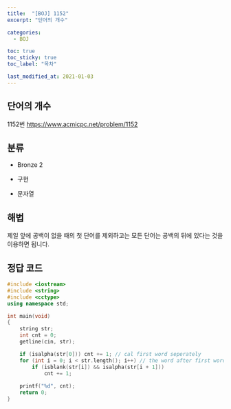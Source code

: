 ```yaml
---
title:  "[BOJ] 1152"
excerpt: "단어의 개수"

categories:
  - BOJ

toc: true
toc_sticky: true
toc_label: "목차"

last_modified_at: 2021-01-03
---
```


## 단어의 개수

1152번 <https://www.acmicpc.net/problem/1152>

## 분류
* Bronze 2

* 구현
* 문자열

## 해법
제일 앞에 공백이 없을 때의 첫 단어를 제외하고는 모든 단어는 공백의 뒤에 있다는 것을 이용하면 됩니다.

## 정답 코드
```cpp
#include <iostream>
#include <string>
#include <cctype>
using namespace std;

int main(void)
{
    string str;
    int cnt = 0;
    getline(cin, str);

    if (isalpha(str[0])) cnt += 1; // cal first word seperately
    for (int i = 0; i < str.length(); i++) // the word after first word is located behind of space
        if (isblank(str[i]) && isalpha(str[i + 1]))
            cnt += 1;
    
    printf("%d", cnt);
    return 0;
}
```